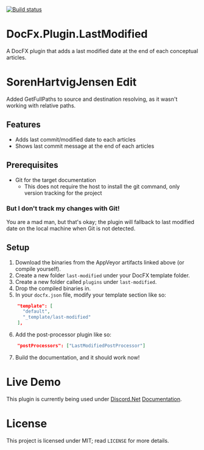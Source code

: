 [![Build status](https://ci.appveyor.com/api/projects/status/i58vkd8h4hiy6vhv?svg=true)](https://ci.appveyor.com/project/Still/docfx-plugin-lastmodified)

# DocFx.Plugin.LastModified
A DocFX plugin that adds a last modified date at the end of each conceptual articles.

# SorenHartvigJensen Edit
Added GetFullPaths to source and destination resolving, as it wasn't working with relative paths.

## Features
* Adds last commit/modified date to each articles
* Shows last commit message at the end of each articles

## Prerequisites
* Git for the target documentation
    * This does not require the host to install the git command, only version tracking for the project

### But I don't track my changes with Git!
You are a mad man, but that's okay; the plugin will fallback to last modified date on the local machine when Git is not detected.

## Setup
1. Download the binaries from the AppVeyor artifacts linked above (or compile yourself).
2. Create a new folder `last-modified` under your DocFX template folder.
3. Create a new folder called `plugins` under `last-modified`.
4. Drop the compiled binaries in.
5. In your `docfx.json` file, modify your template section like so:
```json
    "template": [
      "default",
      "_template/last-modified"
    ],
```
6. Add the post-processor plugin like so:
```json
    "postProcessors": ["LastModifiedPostProcessor"]
```
7. Build the documentation, and it should work now!

# Live Demo
This plugin is currently being used under [Discord.Net](https://github.com/RogueException/Discord.Net) [Documentation](https://docs.stillu.cc/).

# License
This project is licensed under MIT; read `LICENSE` for more details.
